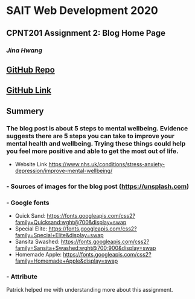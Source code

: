 # SAIT Web Development 2020

## CPNT201 Assignment 2: Blog Home Page
### *Jina Hwang*
## [GitHub Repo](https://github.com/geumjinhwang/cpnt201-a2)
## [GitHub Link](https://geumjinhwang.github.io/cpnt201-a2/)

## **Summery**
### The blog post is about 5 steps to mental wellbeing. Evidence suggests there are 5 steps you can take to improve your mental health and wellbeing. Trying these things could help you feel more positive and able to get the most out of life.

- Website Link https://www.nhs.uk/conditions/stress-anxiety-depression/improve-mental-wellbeing/

### - Sources of images for the blog post  (https://unsplash.com)

### - Google fonts
- Quick Sand: https://fonts.googleapis.com/css2?family=Quicksand:wght@700&display=swap
- Special Elite: https://fonts.googleapis.com/css2?family=Special+Elite&display=swap
- Sansita Swashed: https://fonts.googleapis.com/css2?family=Sansita+Swashed:wght@700;900&display=swap
- Homemade Apple: https://fonts.googleapis.com/css2?family=Homemade+Apple&display=swap

### - Attribute 
Patrick helped me with understanding more about this assignment.
